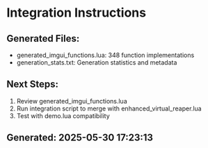 # Integration Instructions

## Generated Files:
- generated_imgui_functions.lua: 348 function implementations
- generation_stats.txt: Generation statistics and metadata

## Next Steps:
1. Review generated_imgui_functions.lua
2. Run integration script to merge with enhanced_virtual_reaper.lua
3. Test with demo.lua compatibility

## Generated: 2025-05-30 17:23:13

